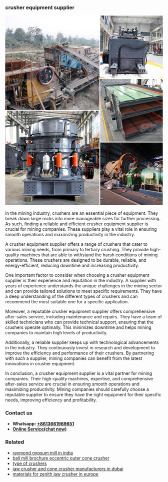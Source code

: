 <h3>crusher equipment supplier</h3><img src='1704951634.jpg' alt=''><p>In the mining industry, crushers are an essential piece of equipment. They break down large rocks into more manageable sizes for further processing. As such, finding a reliable and efficient crusher equipment supplier is crucial for mining companies. These suppliers play a vital role in ensuring smooth operations and maximizing productivity in the industry.</p><p>A crusher equipment supplier offers a range of crushers that cater to various mining needs, from primary to tertiary crushing. They provide high-quality machines that are able to withstand the harsh conditions of mining operations. These crushers are designed to be durable, reliable, and energy-efficient, reducing downtime and increasing productivity.</p><p>One important factor to consider when choosing a crusher equipment supplier is their experience and reputation in the industry. A supplier with years of experience understands the unique challenges in the mining sector and can provide tailored solutions to meet specific requirements. They have a deep understanding of the different types of crushers and can recommend the most suitable one for a specific application.</p><p>Moreover, a reputable crusher equipment supplier offers comprehensive after-sales service, including maintenance and repairs. They have a team of skilled technicians who can provide technical support, ensuring that the crushers operate optimally. This minimizes downtime and helps mining companies to maintain high levels of productivity.</p><p>Additionally, a reliable supplier keeps up with technological advancements in the industry. They continuously invest in research and development to improve the efficiency and performance of their crushers. By partnering with such a supplier, mining companies can benefit from the latest innovations in crusher equipment.</p><p>In conclusion, a crusher equipment supplier is a vital partner for mining companies. Their high-quality machines, expertise, and comprehensive after-sales service are crucial in ensuring smooth operations and maximizing productivity. Mining companies should carefully choose a reputable supplier to ensure they have the right equipment for their specific needs, improving efficiency and profitability.</p><h3>Contact us</h3><ul><li><strong>Whatsapp:&nbsp;<a href="https://wa.me/8613661969651">+8613661969651</a></strong></li><li><a href="https://swt.shibang-china.com/?git&amp;zhl&amp;crusher equipment supplier"><strong>Online Service(chat now)</strong></a></li></ul><h3>Related</h3><ul><li><a href='raymond gypsum mill in india.md'>raymond gypsum mill in india</a></li><li><a href='ball mill brochure eccentric outer cone crusher.md'>ball mill brochure eccentric outer cone crusher</a></li><li><a href='type of crushers.md'>type of crushers</a></li><li><a href='jaw crusher and cone crusher manufacturers in dubai.md'>jaw crusher and cone crusher manufacturers in dubai</a></li><li><a href='materials for zenith jaw crusher in europe.md'>materials for zenith jaw crusher in europe</a></li></ul>